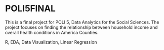 # POLI5FINAL

This is a final project for POLI 5, Data Analytics for the Social Sciences. The project focuses on finding the relationship between household income and overall health conditions in America Counties.

R, EDA, Data Visualization, Linear Regression
